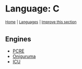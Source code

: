 # Language: C
<sup>[Home](../index.md)</sup>
<sup> \| </sup>
<sup>[Languages](index.md)</sup>
<sup> \| </sup>
<sup>[Improve this section](https://github.com/rbuckton/regexp-features/edit/perl/src/languages/c.md "source for: name")</sup>


<!--
'name' sources:
  - [](../../src/languages/c.md)
-->


## Engines

- [PCRE](../engines/pcre.md)
- [Oniguruma](../engines/oniguruma.md)
- [ICU](../engines/icu.md)



[new engine]: https://github.com/rbuckton/regexp-features/blob/main/CONTRIBUTING.md#adding-new-engines
[new feature]: https://github.com/rbuckton/regexp-features/blob/main/CONTRIBUTING.md#adding-new-features
[new language]: https://github.com/rbuckton/regexp-features/blob/main/CONTRIBUTING.md#adding-new-languages

[Anchors]: ../features/anchors.md
[Anchor]: ../features/anchors.md
[Buffer Boundaries]: ../features/buffer-boundaries.md
[Buffer Boundary]: ../features/buffer-boundaries.md
[Word Boundaries]: ../features/word-boundaries.md
[Word Boundary]: ../features/word-boundaries.md
[Text Segment Boundaries]: ../features/text-segment-boundaries.md
[Text Segment Boundary]: ../features/text-segment-boundaries.md
[Continuation Escape]: ../features/continuation-escape.md
[Alternatives]: ../features/alternatives.md
[Alternative]: ../features/alternatives.md
[Wildcard]: ../features/wildcard.md
[Wildcards]: ../features/wildcard.md
[Character Classes]: ../features/character-classes.md
[Character Class]: ../features/character-classes.md
[Posix Character Classes]: ../features/posix-character-classes.md
[Posix Character Class]: ../features/posix-character-classes.md
[Negated Posix Character Classes]: ../features/negated-posix-character-classes.md
[Negated Posix Character Class]: ../features/negated-posix-character-classes.md
[Collating Elements]: ../features/collating-elements.md
[Collating Element]: ../features/collating-elements.md
[Equivalence Classes]: ../features/equivalence-classes.md
[Equivalence Class]: ../features/equivalence-classes.md
[Character Class Escapes]: ../features/character-class-escapes.md
[Character Class Escape]: ../features/character-class-escapes.md
[Line Endings Escape]: ../features/line-endings-escape.md
[Character Property Escapes]: ../features/character-property-escapes.md
[Character Property Escape]: ../features/character-property-escapes.md
[Character Class Nested Set]: ../features/character-class-nested-set.md
[Character Class Nested Sets]: ../features/character-class-nested-set.md
[Character Class Intersection]: ../features/character-class-intersection.md
[Character Class Intersections]: ../features/character-class-intersection.md
[Character Class Union]: ../features/character-class-union.md
[Character Class Unions]: ../features/character-class-union.md
[Character Class Subtraction]: ../features/character-class-subtraction.md
[Character Class Symmetric Difference]: ../features/character-class-symmetric-difference.md
[Character Class Symmetric Differences]: ../features/character-class-symmetric-difference.md
[Character Class Complement]: ../features/character-class-complement.md
[Character Class Complements]: ../features/character-class-complement.md
[Quoted Characters]: ../features/quoted-characters.md
[Quantifiers]: ../features/quantifiers.md
[Quantifier]: ../features/quantifiers.md
[Lazy Quantifiers]: ../features/lazy-quantifiers.md
[Lazy Quantifier]: ../features/lazy-quantifiers.md
[Possessive Quantifiers]: ../features/possessive-quantifiers.md
[Possessive Quantifier]: ../features/possessive-quantifiers.md
[Capturing Groups]: ../features/capturing-groups.md
[Capturing Group]: ../features/capturing-groups.md
[Capture Groups]: ../features/capturing-groups.md
[Capture Group]: ../features/capturing-groups.md
[Named Capturing Groups]: ../features/named-capturing-groups.md
[Named Capturing Group]: ../features/named-capturing-groups.md
[Named Capture Groups]: ../features/named-capturing-groups.md
[Named Capture Group]: ../features/named-capturing-groups.md
[Non-Capturing Groups]: ../features/non-capturing-groups.md
[Non-Capturing group]: ../features/non-capturing-groups.md
[Backreferences]: ../features/backreferences.md
[Backreference]: ../features/backreferences.md
[Comments]: ../features/comments.md
[Comment]: ../features/comments.md
[Line Comments]: ../features/line-comments.md
[Line Comment]: ../features/line-comments.md
[x-mode Comments]: ../features/line-comments.md
[x-mode Comment]: ../features/line-comments.md
[Modifiers]: ../features/modifiers.md
[Modifier]: ../features/modifiers.md
[Branch Reset]: ../features/branch-reset.md
[Lookahead]: ../features/lookahead.md
[Lookbehind]: ../features/lookbehind.md
[Non-Backtracking Expressions]: ../features/non-backtracking-expressions.md
[Non-Backtracking Expression]: ../features/non-backtracking-expressions.md
[Recursion]: ../features/recursion.md
[Recursive Expression]: ../features/recursion.md
[Conditional Expressions]: ../features/conditional-expressions.md
[Conditional Expression]: ../features/conditional-expressions.md
[Subroutines]: ../features/subroutines.md
[Subroutine]: ../features/subroutines.md
[Callouts]: ../features/callouts.md
[Callout]: ../features/callouts.md
[Backtracking Control Verbs]: ../features/backtracking-control-verbs.md
[Backtracking Control Verb]: ../features/backtracking-control-verbs.md
[Flags]: ../features/flags.md
[Flag]: ../features/flags.md
[RegExp Flags]: ../features/flags.md
[RegExp Flag]: ../features/flags.md


[article:Anchors]: ../features/anchors.md
[article:Buffer Boundaries]: ../features/buffer-boundaries.md
[article:Word Boundaries]: ../features/word-boundaries.md
[article:Text Segment Boundaries]: ../features/text-segment-boundaries.md
[article:Continuation Escape]: ../features/continuation-escape.md
[article:Alternatives]: ../features/alternatives.md
[article:Wildcard]: ../features/wildcard.md
[article:Character Classes]: ../features/character-classes.md
[article:Posix Character Classes]: ../features/posix-character-classes.md
[article:Negated Posix Character Classes]: ../features/negated-posix-character-classes.md
[article:Collating Elements]: ../features/collating-elements.md
[article:Equivalence Classes]: ../features/equivalence-classes.md
[article:Character Class Escapes]: ../features/character-class-escapes.md
[article:Line Endings Escape]: ../features/line-endings-escape.md
[article:Character Property Escapes]: ../features/character-property-escapes.md
[article:Character Class Nested Set]: ../features/character-class-nested-set.md
[article:Character Class Intersection]: ../features/character-class-intersection.md
[article:Character Class Union]: ../features/character-class-union.md
[article:Character Class Subtraction]: ../features/character-class-subtraction.md
[article:Character Class Symmetric Difference]: ../features/character-class-symmetric-difference.md
[article:Character Class Complement]: ../features/character-class-complement.md
[article:Quoted Characters]: ../features/quoted-characters.md
[article:Quantifiers]: ../features/quantifiers.md
[article:Lazy Quantifiers]: ../features/lazy-quantifiers.md
[article:Possessive Quantifiers]: ../features/possessive-quantifiers.md
[article:Capturing Groups]: ../features/capturing-groups.md
[article:Named Capturing Groups]: ../features/named-capturing-groups.md
[article:Non-Capturing Groups]: ../features/non-capturing-groups.md
[article:Backreferences]: ../features/backreferences.md
[article:Comments]: ../features/comments.md
[article:Line Comments]: ../features/line-comments.md
[article:Modifiers]: ../features/modifiers.md
[article:Branch Reset]: ../features/branch-reset.md
[article:Lookahead]: ../features/lookahead.md
[article:Lookbehind]: ../features/lookbehind.md
[article:Non-Backtracking Expressions]: ../features/non-backtracking-expressions.md
[article:Recursion]: ../features/recursion.md
[article:Conditional Expressions]: ../features/conditional-expressions.md
[article:Subroutines]: ../features/subroutines.md
[article:Callouts]: ../features/callouts.md
[article:Backtracking Control Verbs]: ../features/backtracking-control-verbs.md
[article:Flags]: ../features/flags.md

[Reference]: #


[C++]: cpp.md
[C#]: csharp.md
[D]: d.md
[ECMAScript]: ecmascript.md
[F#]: fsharp.md
[Haskell]: haskell.md
[Java]: java.md
[Julia]: julia.md
[Lua]: lua.md
[Object Pascal]: object-pascal.md
[Perl]: perl.md
[Python]: python.md
[Ruby]: ruby.md
[Rust]: rust.md
[Tcl]: tcl.md
[VB.net]: vbnet.md
[C]: c.md